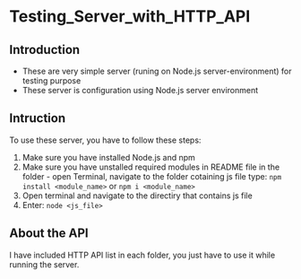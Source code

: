 # Testing_Server_with_HTTP_API
## Introduction
- These are very simple server (runing on Node.js server-environment) for testing purpose
- These server is configuration using Node.js server environment
## Intruction
To use these server, you have to follow these steps:
1. Make sure you have installed Node.js and npm
2. Make sure you have unstalled required modules in README file in the folder - open Terminal, navigate to the folder cotaining js file type: ```npm install <module_name>``` or ```npm i <module_name>```
3. Open terminal and navigate to the directiry that contains js file
4. Enter: ```node <js_file>```
## About the API
I have included HTTP API list in each folder, you just have to use it while running the server.
